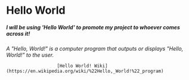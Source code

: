 # Hello World

##### I will be using 'Hello World' to promote my project to whoever comes across it!

*A "Hello, World!" is a computer program that outputs or displays "Hello, World!" to the user.*

                       [Hello World! Wiki] (https://en.wikipedia.org/wiki/%22Hello,_World!%22_program)

